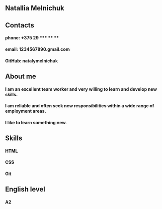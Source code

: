 ## Natallia Melnichuk
## Contacts
#### phone: +375 29 *** ** **
#### email: 1234567890.gmail.com
#### GitHub: natalymelnichuk
## About me
#### I am an excellent team worker and very willing to learn and develop new skills.
#### I am reliable and  often seek new responsibilities within a wide range of employment areas.
#### I like to learn something new.
## Skills
#### HTML
#### CSS
#### Git
## English level
#### A2